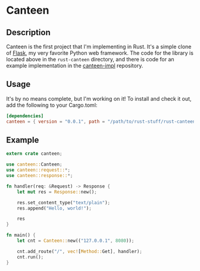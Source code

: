 # Canteen

## Description

Canteen is the first project that I'm implementing in Rust. It's a simple clone of
[Flask](http://flask.pocoo.org), my very favorite Python web framework. The code for
the library is located above in the `rust-canteen` directory, and there is code for
an example implementation in the [canteen-impl](https://github.com/jeffdn/canteen-impl)
repository.

## Usage

It's by no means complete, but I'm working on it! To install and check it out, add
the following to your Cargo.toml:
```toml
[dependencies]
canteen = { version = "0.0.1", path = "/path/to/rust-stuff/rust-canteen" }
```

## Example

```rust
extern crate canteen;

use canteen::Canteen;
use canteen::request::*;
use canteen::response::*;

fn handler(req: &Request) -> Response {
    let mut res = Response::new();

    res.set_content_type("text/plain");
    res.append("Hello, world!");

    res
}

fn main() {
    let cnt = Canteen::new(("127.0.0.1", 8080));

    cnt.add_route("/", vec![Method::Get], handler);
    cnt.run();
}
```
